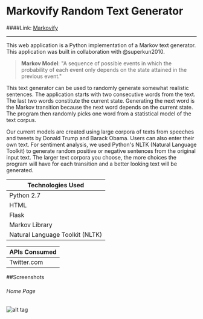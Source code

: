 
# Markovify Random Text Generator
####Link: [Markovify](https://q3-project.herokuapp.com/)
***

This web application is a Python implementation of a Markov text generator. This application was built in collaboration with @superkun2010. 

>**Markov Model**: "A sequence of possible events in which the probability of each event only depends on the state attained in the previous event."

This text generator can be used to randomly generate somewhat realistic sentences. The application starts with two consecutive words from the text. The last two words constitute the current state. Generating the next word is the Markov transition because the next word depends on the current state. The program then randomly picks one word from a statistical model of the text corpus.


Our current models are created using large corpora of texts from speeches and tweets by Donald Trump and Barack Obama. Users can also enter their own text. For sentiment analysis, we used Python's NLTK (Natural Language Toolkit) to generate random positive or negative sentences from the original input text. The larger text corpora you choose, the more choices the program will have for each transition and a better looking text will be generated. 




|Technologies Used    |
| -------------------- |
| Python 2.7    		  	|
| HTML                 |
| Flask					|
| Markov Library         |
| Natural Language Toolkit (NLTK)|
 

| APIs Consumed   |
| --------------- |
| Twitter.com      |


##Screenshots
###### Home Page
![alt tag](https://github.com/ono760/Job_Chaser/blob/master/public/images/home_screen.png)